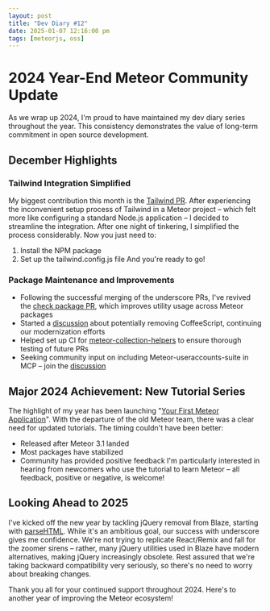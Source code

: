 ```yaml
---
layout: post
title: "Dev Diary #12"
date: 2025-01-07 12:16:00 pm
tags: [meteorjs, oss]
---
```


# 2024 Year-End Meteor Community Update

As we wrap up 2024, I'm proud to have maintained my dev diary series throughout the year. This consistency demonstrates the value of long-term commitment in open source development.

## December Highlights

### Tailwind Integration Simplified
My biggest contribution this month is the [Tailwind PR](https://github.com/meteor/meteor/pull/13534). After experiencing the inconvenient setup process of Tailwind in a Meteor project – which felt more like configuring a standard Node.js application – I decided to streamline the integration. After one night of tinkering, I simplified the process considerably. Now you just need to:
1. Install the NPM package
2. Set up the tailwind.config.js file
And you're ready to go!

### Package Maintenance and Improvements
- Following the successful merging of the underscore PRs, I've revived the [check package PR](https://github.com/meteor/meteor/pull/12852), which improves utility usage across Meteor packages
- Started a [discussion](https://github.com/meteor/meteor/discussions/13531) about potentially removing CoffeeScript, continuing our modernization efforts
- Helped set up CI for [meteor-collection-helpers](https://github.com/dburles/meteor-collection-helpers/pull/90) to ensure thorough testing of future PRs
- Seeking community input on including Meteor-useraccounts-suite in MCP – join the [discussion](https://github.com/Meteor-Community-Packages/organization/issues/13)

## Major 2024 Achievement: New Tutorial Series
The highlight of my year has been launching "[Your First Meteor Application](https://www.youtube.com/playlist?list=PLKKckIyt2nF863eP16mvVgWKR4JDyJoKy)". With the departure of the old Meteor team, there was a clear need for updated tutorials. The timing couldn't have been better:
- Released after Meteor 3.1 landed
- Most packages have stabilized
- Community has provided positive feedback
I'm particularly interested in hearing from newcomers who use the tutorial to learn Meteor – all feedback, positive or negative, is welcome!

## Looking Ahead to 2025
I've kicked off the new year by tackling jQuery removal from Blaze, starting with [parseHTML](https://github.com/meteor/blaze/pull/474). While it's an ambitious goal, our success with underscore gives me confidence. We're not trying to replicate React/Remix and fall for the zoomer sirens – rather, many jQuery utilities used in Blaze have modern alternatives, making jQuery increasingly obsolete. Rest assured that we're taking backward compatibility very seriously, so there's no need to worry about breaking changes.

Thank you all for your continued support throughout 2024. Here's to another year of improving the Meteor ecosystem!